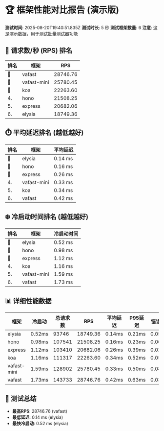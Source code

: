 # 🏆 框架性能对比报告 (演示版)

**测试时间**: 2025-08-20T19:40:51.835Z
**测试时长**: 5 秒
**测试框架数量**: 6
**注意**: 这是演示数据，用于测试批量测试器功能

## 🚀 请求数/秒 (RPS) 排名

| 排名 | 框架 | RPS |
|------|------|-----|
| 🥇 | vafast | 28746.76 |
| 🥈 | vafast-mini | 25780.45 |
| 🥉 | koa | 22263.60 |
| 4. | hono | 21508.25 |
| 5. | express | 20682.06 |
| 6. | elysia | 18749.36 |

## ⏱️ 平均延迟排名 (越低越好)

| 排名 | 框架 | 平均延迟 |
|------|------|----------|
| 🥇 | elysia | 0.14 ms |
| 🥈 | hono | 0.16 ms |
| 🥉 | express | 0.26 ms |
| 4. | vafast-mini | 0.33 ms |
| 5. | koa | 0.34 ms |
| 6. | vafast | 0.42 ms |

## ❄️ 冷启动时间排名 (越低越好)

| 排名 | 框架 | 冷启动时间 |
|------|------|------------|
| 🥇 | elysia | 0.52 ms |
| 🥈 | hono | 0.98 ms |
| 🥉 | express | 1.12 ms |
| 4. | koa | 1.16 ms |
| 5. | vafast-mini | 1.59 ms |
| 6. | vafast | 1.73 ms |

## 📊 详细性能数据

| 框架 | 冷启动 | 总请求数 | RPS | 平均延迟 | P95延迟 | 错误率 |
|------|---------|----------|-----|----------|----------|--------|
| elysia | 0.52ms | 93746 | 18749.36 | 0.14ms | 0.21ms | 0.05% |
| hono | 0.98ms | 107541 | 21508.25 | 0.16ms | 0.23ms | 0.06% |
| express | 1.12ms | 103410 | 20682.06 | 0.26ms | 0.39ms | 0.02% |
| koa | 1.16ms | 111317 | 22263.60 | 0.34ms | 0.52ms | 0.05% |
| vafast-mini | 1.59ms | 128902 | 25780.45 | 0.33ms | 0.50ms | 0.08% |
| vafast | 1.73ms | 143733 | 28746.76 | 0.42ms | 0.63ms | 0.03% |

## 📝 测试总结

- **最高RPS**: 28746.76 (vafast)
- **最低延迟**: 0.14 ms (elysia)
- **最快冷启动**: 0.52 ms (elysia)
